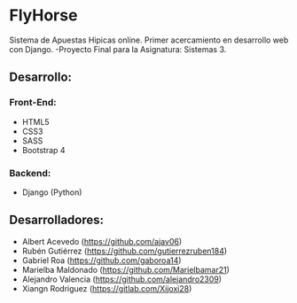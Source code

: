 # FlyHorse

Sistema de Apuestas Hipicas online. Primer acercamiento en desarrollo web con Django. -Proyecto Final para la Asignatura: Sistemas 3.

## Desarrollo:

### Front-End:
* HTML5
* CSS3
* SASS
* Bootstrap 4

### Backend:
* Django (Python)

## Desarrolladores:
* Albert Acevedo (https://github.com/ajav06)
* Rubén Gutiérrez (https://github.com/gutierrezruben184)
* Gabriel Roa (https://github.com/gaboroa14)
* Marielba Maldonado (https://github.com/Marielbamar21)
* Alejandro Valencia (https://github.com/alejandro2309)
* Xiangn Rodriguez (https://gitlab.com/Xijoxi28)
